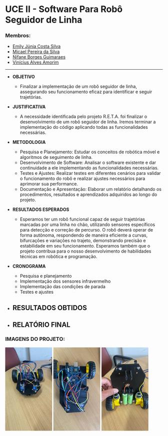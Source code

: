 # UCE II - Software Para Robô Seguidor de Linha

### Membros:
- [Emily Júnia Costa Silva](https://github.com/Emillyjs)
- [Micael Pereira da Silva](https://github.com/Mikemps)
- [Nifane Borges Guimaraes](https://github.com/Nifane3)
- [Vinícius Alves Amorim](https://github.com/am0rimdev)
---
- __OBJETIVO__
    - Finalizar a implementação de um robô seguidor de linha, assegurando seu
    funcionamento eficaz para identificar e seguir trajetórias.

- __JUSTIFICATIVA__
    - A necessidade identificada pelo projeto R.E.T.A. foi finalizar o desenvolvimento de
    um robô seguidor de linha. Iremos terminar a implementação do código aplicando
    todas as funcionalidades necessárias.

- __METODOLOGIA__
    - Pesquisa e Planejamento: Estudar os conceitos de robótica móvel e algoritmos de
    seguimento de linha.
    - Desenvolvimento de Software: Analisar o software existente e dar continuidade a
    ele implementando as funcionalidades necessárias.
    - Testes e Ajustes: Realizar testes em diferentes cenários para validar o
    funcionamento do robô e realizar ajustes necessários para aprimorar sua
    performance.
    - Documentação e Apresentação: Elaborar um relatório detalhando os
    procedimentos, resultados e aprendizados adquiridos ao longo do projeto.

- __RESULTADOS ESPERADOS__
    - Esperamos ter um robô funcional capaz de seguir trajetórias marcadas por uma linha
    no chão, utilizando sensores específicos para detecção e correção de percurso. O
    robô deverá operar de forma autônoma, respondendo de maneira eficiente a curvas,
    bifurcações e variações no trajeto, demonstrando precisão e estabilidade em seu
    funcionamento. Esperamos também que o projeto contribua para o nosso
    desenvolvimento de habilidades técnicas em robótica e programação.

- __CRONOGRAMA__
    - Pesquisa e planejamento
    - Implementação dos sensores infravermelho
    - Implementação das condições de parada
    - Testes e ajustes

- __RESULTADOS OBTIDOS__
    - 

- __RELATÓRIO FINAL__
    - 

### IMAGENS DO PROJETO:
<img src="./images/robo1.jpg" alt="Robo" width="150">
<img src="./images/robo2.jpg" alt="Robo" width="150">
<img src="./images/robo3.jpg" alt="Robo" width="150">


